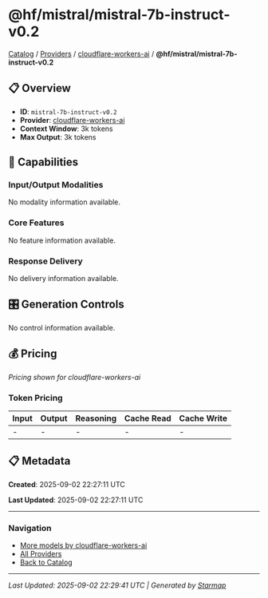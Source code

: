 # @hf/mistral/mistral-7b-instruct-v0.2
  
[Catalog](../../../..) / [Providers](../../..) / [cloudflare-workers-ai](../..) / **@hf/mistral/mistral-7b-instruct-v0.2**


## 📋 Overview
  
- **ID**: `mistral-7b-instruct-v0.2`
- **Provider**: [cloudflare-workers-ai](../)
- **Context Window**: 3k tokens
- **Max Output**: 3k tokens
  
## 🎯 Capabilities
  
### Input/Output Modalities
  
No modality information available.
  
### Core Features
  
No feature information available.
  
### Response Delivery
  
No delivery information available.
  
## 🎛️ Generation Controls
  
No control information available.
  
## 💰 Pricing
  
*Pricing shown for cloudflare-workers-ai*
  
  
### Token Pricing
  
| Input | Output | Reasoning | Cache Read | Cache Write |
|---------|---------|---------|---------|---------|
| - | - | - | - | - |

  
## 📋 Metadata
  
**Created**: 2025-09-02 22:27:11 UTC
  
**Last Updated**: 2025-09-02 22:27:11 UTC
  
  
---
  
  
### Navigation

- [More models by cloudflare-workers-ai](../)
- [All Providers](../../../../providers)
- [Back to Catalog](../../../..)


---
_Last Updated: 2025-09-02 22:29:41 UTC | Generated by [Starmap](https://github.com/agentstation/starmap)_
